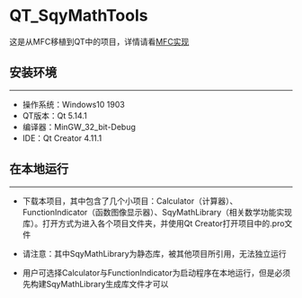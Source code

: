 # QT_SqyMathTools
这是从MFC移植到QT中的项目，详情请看[MFC实现](../MFC/)

## 安装环境
---
- 操作系统：Windows10 1903
- QT版本：Qt 5.14.1
- 编译器：MinGW_32_bit-Debug
- IDE：Qt Creator 4.11.1

## 在本地运行
---

- 下载本项目，其中包含了几个小项目：Calculator（计算器）、FunctionIndicator（函数图像显示器）、SqyMathLibrary（相关数学功能实现库）。打开方式为进入各个项目文件夹，并使用Qt Creator打开项目中的.pro文件

- 请注意：其中SqyMathLibrary为静态库，被其他项目所引用，无法独立运行

- 用户可选择Calculator与FunctionIndicator为启动程序在本地运行，但是必须先构建SqyMathLibrary生成库文件才可以
